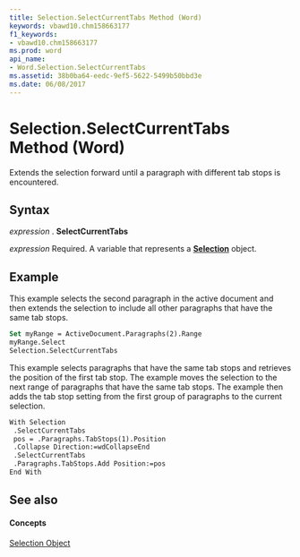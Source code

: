 ```yaml
---
title: Selection.SelectCurrentTabs Method (Word)
keywords: vbawd10.chm158663177
f1_keywords:
- vbawd10.chm158663177
ms.prod: word
api_name:
- Word.Selection.SelectCurrentTabs
ms.assetid: 38b0ba64-eedc-9ef5-5622-5499b50bbd3e
ms.date: 06/08/2017
---
```



# Selection.SelectCurrentTabs Method (Word)

Extends the selection forward until a paragraph with different tab stops is encountered.


## Syntax

 _expression_ . **SelectCurrentTabs**

 _expression_ Required. A variable that represents a **[Selection](Word.Selection.md)** object.


## Example

This example selects the second paragraph in the active document and then extends the selection to include all other paragraphs that have the same tab stops.


```vb
Set myRange = ActiveDocument.Paragraphs(2).Range 
myRange.Select 
Selection.SelectCurrentTabs
```

This example selects paragraphs that have the same tab stops and retrieves the position of the first tab stop. The example moves the selection to the next range of paragraphs that have the same tab stops. The example then adds the tab stop setting from the first group of paragraphs to the current selection.




```vb
With Selection 
 .SelectCurrentTabs 
 pos = .Paragraphs.TabStops(1).Position 
 .Collapse Direction:=wdCollapseEnd 
 .SelectCurrentTabs 
 .Paragraphs.TabStops.Add Position:=pos 
End With
```


## See also


#### Concepts


[Selection Object](Word.Selection.md)

